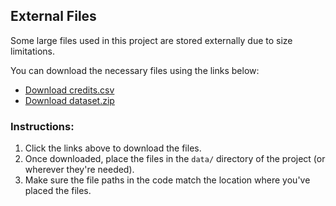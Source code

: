 ## External Files

Some large files used in this project are stored externally due to size limitations.

You can download the necessary files using the links below:

- [Download credits.csv](https://drive.google.com/file/d/1Qy85zGdSu1v9wi5Giv56AQ4EL4z5cc_f/view?usp=sharing)
- [Download dataset.zip](https://drive.google.com/file/d/your-other-file-id/view?usp=sharing)

### Instructions:
1. Click the links above to download the files.
2. Once downloaded, place the files in the `data/` directory of the project (or wherever they're needed).
3. Make sure the file paths in the code match the location where you've placed the files.
